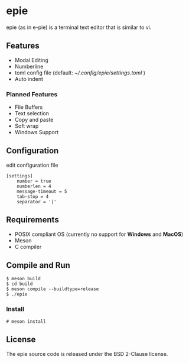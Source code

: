 # epie

epie (as in e-pie) is a terminal text editor that is similar to vi.

## Features

- Modal Editing
- Numberline
- toml config file (default: *~/.config/epie/settings.toml* )
- Auto indent

### Planned Features

- File Buffers
- Text selection
- Copy and paste
- Soft wrap
- Windows Support

## Configuration

edit configuration file

	[settings]
		number = true
		numberlen = 4
		message-timeout = 5
		tab-stop = 4
		separator = '|'

## Requirements

- POSIX compliant OS (currently no support for **Windows** and **MacOS**)
- Meson
- C compiler

## Compile and Run

	$ meson build
	$ cd build
	$ meson compile --buildtype=release
	$ ./epie

### Install

	# meson install

## License

The epie source code is released under the BSD 2-Clause license.
